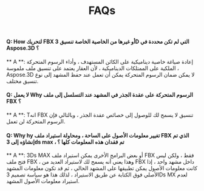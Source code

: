 ﻿---
title: FAQs
type: docs
weight: 190
url: /ar/net/faqs/
description: طرح الأسئلة المتكررة حول Aspose.3D ل. صافي.
---
#### **Q: How لتحريك FBX أو غيرها من الخاصية الخاصة تنسيق 3D التي لم تكن محددة في Aspose.3D ؟**
** A **: إعادة صياغة خاصية ديناميكية على الكائن المستهدف ، وأداء الرسوم المتحركة الملكية على الممتلكات الديناميكية ، لأن العقار يعتمد على تنسيق ملف ملموسة ، Aspose.3D لا يمكن ضمان الرسوم المتحركة يمكن أن تعمل عند حفظ المشهد إلى نوع تنسيق مختلف.
#### **Q: لا يعمل Why الرسوم المتحركة على عقدة الجذر في المشهد عند التسلسل إلى ملف FBX ؟**
** A **: Tانه FBX تنسيق لا يسمح لك للوصول إلى خصائص عقدة الجذر ، وبالتالي فإن الرسوم المتحركة لن تعمل.
#### **Q: Why hy تغيير معلومات الأصول على الساحة ، ومحاولة استيراد ملف FBX الذي تم إنشاؤه إلى 3ds max ، تم فقدان هذه المعلومات كلها ؟**
** A **: 3Ds MAX أو بعض البرامج الأخرى يمكن استيراد ملف FBX فقط ، ولكن ليس فتح ملف FBX ، وهذا يعني أنه يسمح لك لاستيراد العديد من FBX داخل مشهد واحد ، إذا كانت معلومات الأصول يمكن تطبيقها على المشهد الحالي ، ثم قد تكون معلومات المشهد الأصلي فوق الكتابة عن طريق الاستيراد ، لذلك هذا هو سياسة تصميم 3Ds MX لعدم استيراد معلومات الأصول المشهد.
